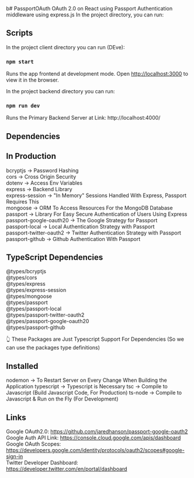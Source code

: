 b# PassportOAuth
OAuth 2.0 on React using Passport Authentication middleware using express.js
In the project directory, you can run:

## Scripts

In the project client directory you can run (DEve):

### `npm start`

Runs the app frontend at development mode.
Open [http://localhost:3000](http://localhost:3000) to view it in the browser.

In the project backend directory you can run:

### `npm run dev`

Runs the Primary Backend Server at Link: http://localhost:4000/

## Dependencies

## In Production

bcryptjs -> Password Hashing  <br/>
cors -> Cross Origin Security <br/>
dotenv -> Access Env Variables  <br/>
express -> Backend Library  <br/>
express-session -> "In Memory" Sessions Handled With Express, Passport Requires This  <br/>
mongoose -> ORM To Access Resources For the MongoDB Database  <br/>
passport -> Library For Easy Secure Authentication of Users Using Express  <br/>
passport-google-oauth20 -> The Google Strategy for Passport  <br/>
passport-local -> Local Authentication Strategy with Passport  <br/>
passport-twitter-oauth2 -> Twitter Authentication Strategy with Passport  <br/>
passport-github -> Github Authentication With Passport  <br/>

## TypeScript Dependencies

@types/bcryptjs  <br/>
@types/cors  <br/>
@types/express  <br/>
@types/express-session  <br/>
@types/mongoose  <br/>
@types/passport  <br/>
@types/passport-local  <br/>
@types/passport-twitter-oauth2  <br/>
@types/passport-google-oauth20  <br/>
@types/passport-github  <br/>

👆 These Packages are Just Typescript Support For Dependencies (So we can use the packages type definitions)

## Installed

nodemon -> To Restart Server on Every Change When Building the Application
typescript -> Typescript is Necessary
tsc -> Compile to Javascript (Build Javascript Code, For Production)
ts-node -> Compile to Javascript & Run on the Fly (For Development)

## Links

Google OAuth2.0: https://github.com/jaredhanson/passport-google-oauth2  <br/>
Google Auth API Link: https://console.cloud.google.com/apis/dashboard  <br/>
Google OAuth Scopes: https://developers.google.com/identity/protocols/oauth2/scopes#google-sign-in  <br/>
Twitter Developer Dashboard: https://developer.twitter.com/en/portal/dashboard <br/>

